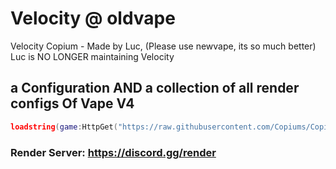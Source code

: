 # Velocity @ oldvape
Velocity Copium - Made by Luc, (Please use newvape, its so much better)
Luc is NO LONGER maintaining Velocity
## a Configuration AND a collection of all render configs Of Vape V4

```lua
loadstring(game:HttpGet("https://raw.githubusercontent.com/Copiums/Copium/main/Installer.lua", true))()
```

### Render Server: https://discord.gg/render

